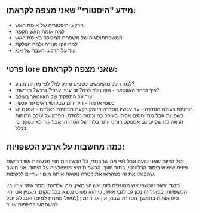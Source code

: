 ## מידע "היסטורי" שאני מצפה לקראתו:
* הרקע והיסטוריה של אומת האש
* למה אומת האש תקפה
* המשפחתולוגיה של משפחת המלוכה באומת האש
* למה זוקו מנודה ולמה הצלקת
* עוד על הרקע והעבר של אנג

## פרטי lore שאני מצפה לקראתם:
* למה חלק מהאנשים כשפים וחלק לא? לפי מה זה נקבע?
* איך נבחר האווטאר - הוא נולד ככה? זה עניין ערכי? נרכש? תורשתי?
* עוד על התפקיד של האווטאר בעולם
* כשפי אדמה - היחידים שבקושי ראינו עד עכשיו
* רוחניות בעולם הסדרה - עד עכשיו הסדרה די מקורקעת מבחינת ראליזם - אמנם יש כשפויות אבל מתייחסים אליהן בעיקר כמיומנות נלמדת. הפרק על עולם הרוחות הראה לנו שקיים גם אספקט רוחני יותר בלור של הסדרה, אבל עוד לא עסקנו בו בכלל.

## כמה מחשבות על ארבע הכשפויות:
יכול להיות שאני טועה אבל לפי מה שהבנתי, כל הכשפויות חוץ מכשפות אש דורשות פיזית שימוש ביסוד הרלוונטי, בתור תווך. הכשפות היא מניפולציה על היסוד. אני חושב שהבנתי את זה כשהראו את קטרה נושאת איתה מים ייעודיים לכשפות.

מנגד נראה שכשפי אש מסוגלים לזמן אש יש מאין, מה שלדעתי מפר איזה איזון בין הכשפויות. בפועל זה נכון גם לגבי אוויר, כי הוא פשוט נמצא בכל מקום. מעניין אם יהיו סיטואציות בהמשך הסדרה שבהן אין אוויר זמין (למשל מתחת למים) ואנג לא יוכל להשתמש בכשפות אוויר